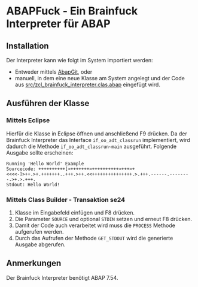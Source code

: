 # ABAPFuck - Ein Brainfuck Interpreter für ABAP

## Installation
Der Interpreter kann wie folgt im System importiert werden:
* Entweder mittels [AbapGit](https://docs.abapgit.org/), oder
* manuell, in dem eine neue Klasse am System angelegt und der Code aus [src/zcl_brainfuck_interpreter.clas.abap](src/zcl_brainfuck_interpreter.clas.abap) eingefügt wird.

## Ausführen der Klasse
### Mittels Eclipse
Hierfür die Klasse in Eclipse öffnen und anschließend F9 drücken. Da der Brainfuck Interpreter das Interface `if_oo_adt_classrun` implementiert, wird dadurch die Methode `if_oo_adt_classrun~main` ausgeführt. Folgende Ausgabe sollte erscheinen:

```
Running 'Hello World' Example
Sourcecode: ++++++++++[>+++++++>++++++++++>+++>+<<<<-]>++.>+.+++++++..+++.>++.<<+++++++++++++++.>.+++.------.--------.>+.>.+++.
Stdout: Hello World!
```

### Mittels Class Builder - Transaktion se24
1. Klasse im Eingabefeld einfügen und F8 drücken.
2. Die Parameter `SOURCE` und optional `STDIN` setzen und erneut F8 drücken.
3. Damit der Code auch verarbeitet wird muss die `PROCESS` Methode aufgerufen werden.
4. Durch das Aufrufen der Methode `GET_STDOUT` wird die generierte Ausgabe abgerufen.

## Anmerkungen
Der Brainfuck Interpreter benötigt ABAP 7.54.
